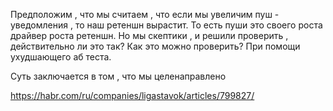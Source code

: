 Предположим , что мы считаем , что если мы увеличим пуш - уведомления , то наш ретеншн вырастит. То есть пуши это своего роста драйвер роста ретеншн. Но мы скептики , и решили проверить , действительно ли это так? Как это можно проверить? При помощи ухудшающего аб теста. 

Суть заключается в том , что мы целенаправлено 

https://habr.com/ru/companies/ligastavok/articles/799827/